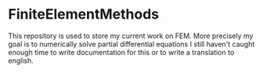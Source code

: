 # FiniteElementMethods
This repository is used to store my current work on FEM. More precisely my goal is to numerically solve partial differential equations I still haven't caught enough time to write documentation for this or to write a translation to english.
